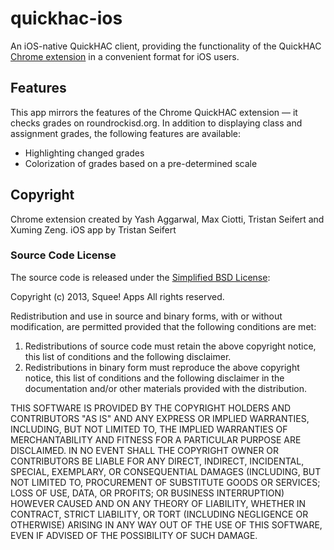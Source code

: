 quickhac-ios
============

An iOS-native QuickHAC client, providing the functionality of the QuickHAC [Chrome extension](http://hacaccess.herokuapp.com/qhac) in a convenient format for iOS users.

## Features ##
This app mirrors the features of the Chrome QuickHAC extension — it checks grades on roundrockisd.org. In addition to displaying class and assignment grades, the following features are available:
* Highlighting changed grades
* Colorization of grades based on a pre-determined scale

## Copyright ##

Chrome extension created by Yash Aggarwal, Max Ciotti, Tristan Seifert and Xuming Zeng.
iOS app by Tristan Seifert

### Source Code License ###
The source code is released under the [Simplified BSD License](http://opensource.org/licenses/bsd-license.php):

Copyright (c) 2013, Squee! Apps
All rights reserved.

Redistribution and use in source and binary forms, with or without modification, are permitted provided that the following conditions are met: 

1. Redistributions of source code must retain the above copyright notice, this list of conditions and the following disclaimer. 
2. Redistributions in binary form must reproduce the above copyright notice, this list of conditions and the following disclaimer in the documentation and/or other materials provided with the distribution. 

THIS SOFTWARE IS PROVIDED BY THE COPYRIGHT HOLDERS AND CONTRIBUTORS "AS IS" AND ANY EXPRESS OR IMPLIED WARRANTIES, INCLUDING, BUT NOT LIMITED TO, THE IMPLIED WARRANTIES OF MERCHANTABILITY AND FITNESS FOR A PARTICULAR PURPOSE ARE DISCLAIMED. IN NO EVENT SHALL THE COPYRIGHT OWNER OR CONTRIBUTORS BE LIABLE FOR ANY DIRECT, INDIRECT, INCIDENTAL, SPECIAL, EXEMPLARY, OR CONSEQUENTIAL DAMAGES (INCLUDING, BUT NOT LIMITED TO, PROCUREMENT OF SUBSTITUTE GOODS OR SERVICES; LOSS OF USE, DATA, OR PROFITS; OR BUSINESS INTERRUPTION) HOWEVER CAUSED AND ON ANY THEORY OF LIABILITY, WHETHER IN CONTRACT, STRICT LIABILITY, OR TORT (INCLUDING NEGLIGENCE OR OTHERWISE) ARISING IN ANY WAY OUT OF THE USE OF THIS SOFTWARE, EVEN IF ADVISED OF THE POSSIBILITY OF SUCH DAMAGE.

